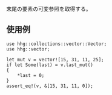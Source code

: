 末尾の要素の可変参照を取得する。

## 使用例

```
use hhg::collections::vector::Vector;
use hhg::vector;

let mut v = vector![15, 31, 11, 25];
if let Some(last) = v.last_mut()
{
    *last = 0;
}
assert_eq!(v, &[15, 31, 11, 0]);
```
